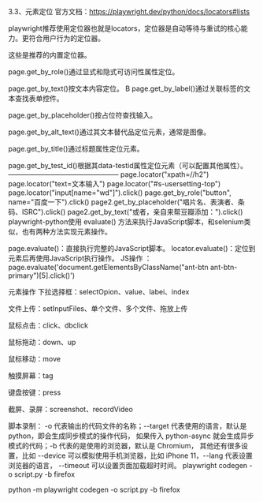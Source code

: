3.3、元素定位
官方文档：https://playwright.dev/python/docs/locators#lists

playwright推荐使用定位器也就是locators，定位器是自动等待与重试的核心能力。更符合用户行为的定位器。

这些是推荐的内置定位器。

page.get_by_role()通过显式和隐式可访问性属性定位。

page.get_by_text()按文本内容定位。
B
page.get_by_label()通过关联标签的文本查找表单控件。

page.get_by_placeholder()按占位符查找输入。

page.get_by_alt_text()通过其文本替代品定位元素，通常是图像。

page.get_by_title()通过标题属性定位元素。

page.get_by_test_id()根据其data-testid属性定位元素（可以配置其他属性）。
————————————————
page.locator("xpath=//h2")
page.locator("text=文本输入") 
page.locator("#s-usersetting-top")
page.locator("input[name=\"wd\"]").click()
page.get_by_role("button", name="百度一下").click()
page2.get_by_placeholder("唱片名、表演者、条码、ISRC").click()
page2.get_by_text("或者，亲自来帮豆瓣添加：").click()
playwright-python使用 evaluate() 方法来执行JavaScript脚本，和selenium类似，也有两种方法实现元素操作。

page.evaluate()：直接执行完整的JavaScript脚本。
locator.evaluate()：定位到元素后再使用JavaScript执行操作。
JS操作 ：page.evaluate('document.getElementsByClassName("ant-btn ant-btn-primary")[5].click()')

元素操作
下拉选择框：selectOpion、value、labei、index

文件上传：setInputFiles、单个文件、多个文件、拖放上传

鼠标点击：click、dbclick

鼠标拖动：down、up

鼠标移动：move

触摸屏幕：tag

键盘按键：press

截屏、录屏：screenshot、recordVideo

脚本录制：
-o 代表输出的代码文件的名称；--target 代表使用的语言，默认是 python，即会生成同步模式的操作代码，
如果传入 python-async 就会生成异步模式的代码；-b 代表的是使用的浏览器，默认是 Chromium，
其他还有很多设置，比如 --device 可以模拟使用手机浏览器，比如 iPhone 11，--lang 代表设置浏览器的语言，
--timeout 可以设置页面加载超时时间。
playwright codegen -o script.py -b firefox
 
python -m playwright codegen -o script.py -b firefox
